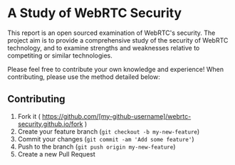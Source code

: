 # A Study of WebRTC Security 

This report is an open sourced examination of WebRTC's security. The project aim is to provide a comprehensive study of the security of WebRTC technology, and to examine strengths and weaknesses relative to competiting or similar technologies.

Please feel free to contribute your own knowledge and experience! When contributing, please use the method detailed below:

## Contributing

1. Fork it ( https://github.com/[my-github-username]/webrtc-security.github.io/fork )
2. Create your feature branch (`git checkout -b my-new-feature`)
3. Commit your changes (`git commit -am 'Add some feature'`)
4. Push to the branch (`git push origin my-new-feature`)
5. Create a new Pull Request